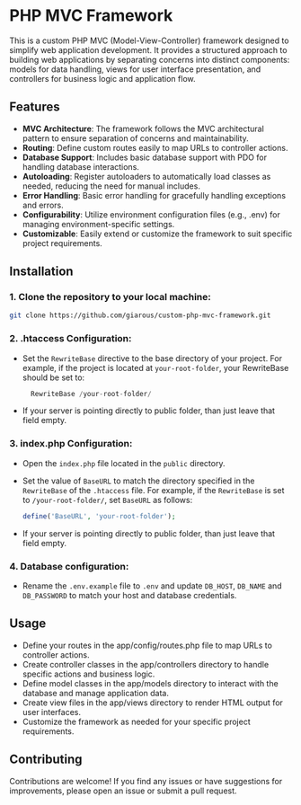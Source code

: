 # PHP MVC Framework

This is a custom PHP MVC (Model-View-Controller) framework designed to simplify web application development. It provides a structured approach to building web applications by separating concerns into distinct components: models for data handling, views for user interface presentation, and controllers for business logic and application flow.

## Features

- **MVC Architecture**: The framework follows the MVC architectural pattern to ensure separation of concerns and maintainability.
- **Routing**: Define custom routes easily to map URLs to controller actions.
- **Database Support**: Includes basic database support with PDO for handling database interactions.
- **Autoloading**: Register autoloaders to automatically load classes as needed, reducing the need for manual includes.
- **Error Handling**: Basic error handling for gracefully handling exceptions and errors.
- **Configurability**: Utilize environment configuration files (e.g., .env) for managing environment-specific settings.
- **Customizable**: Easily extend or customize the framework to suit specific project requirements.

## Installation

### 1. Clone the repository to your local machine:

   ```bash
   git clone https://github.com/giarous/custom-php-mvc-framework.git
   ```
### 2. .htaccess Configuration: 
- Set the `RewriteBase` directive to the base directory of your project. For example, if the project is located at `your-root-folder`, your RewriteBase should be set to:

   ```php
     RewriteBase /your-root-folder/
   ```

- If your server is pointing directly to public folder, than just leave that field empty.

### 3. index.php Configuration:
   - Open the `index.php` file located in the `public` directory.
   - Set the value of `BaseURL` to match the directory specified in the `RewriteBase` of the `.htaccess` file. For example, if the `RewriteBase` is set to `/your-root-folder/`, set `BaseURL` as follows:

     ```php
     define('BaseURL', 'your-root-folder');
     ```

   - If your server is pointing directly to public folder, than just leave that field empty.

### 4. Database configuration:
   - Rename the `.env.example` file to `.env` and update `DB_HOST`, `DB_NAME` and `DB_PASSWORD` to match your host and database credentials.

## Usage

- Define your routes in the app/config/routes.php file to map URLs to controller actions.
- Create controller classes in the app/controllers directory to handle specific actions and business logic.
- Define model classes in the app/models directory to interact with the database and manage application data.
- Create view files in the app/views directory to render HTML output for user interfaces.
- Customize the framework as needed for your specific project requirements.

## Contributing
Contributions are welcome! If you find any issues or have suggestions for improvements, please open an issue or submit a pull request.

